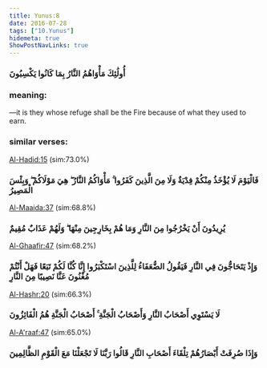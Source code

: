 ```yaml
---
title: Yunus:8
date: 2016-07-28
tags: ["10.Yunus"]
hidemeta: true 
ShowPostNavLinks: true 
---
```

### أُولَٰئِكَ مَأْوَاهُمُ النَّارُ بِمَا كَانُوا يَكْسِبُونَ
### meaning: 
—it is they whose refuge shall be the Fire because of what they used to earn.
### similar verses: 

[Al-Hadid:15](/57/15) (sim:73.0%)

### فَالْيَوْمَ لَا يُؤْخَذُ مِنْكُمْ فِدْيَةٌ وَلَا مِنَ الَّذِينَ كَفَرُوا ۚ مَأْوَاكُمُ النَّارُ ۖ هِيَ مَوْلَاكُمْ ۖ وَبِئْسَ الْمَصِيرُ

[Al-Maaida:37](/5/37) (sim:68.8%)

### يُرِيدُونَ أَنْ يَخْرُجُوا مِنَ النَّارِ وَمَا هُمْ بِخَارِجِينَ مِنْهَا ۖ وَلَهُمْ عَذَابٌ مُقِيمٌ

[Al-Ghaafir:47](/40/47) (sim:68.2%)

### وَإِذْ يَتَحَاجُّونَ فِي النَّارِ فَيَقُولُ الضُّعَفَاءُ لِلَّذِينَ اسْتَكْبَرُوا إِنَّا كُنَّا لَكُمْ تَبَعًا فَهَلْ أَنْتُمْ مُغْنُونَ عَنَّا نَصِيبًا مِنَ النَّارِ

[Al-Hashr:20](/59/20) (sim:66.3%)

### لَا يَسْتَوِي أَصْحَابُ النَّارِ وَأَصْحَابُ الْجَنَّةِ ۚ أَصْحَابُ الْجَنَّةِ هُمُ الْفَائِزُونَ

[Al-A'raaf:47](/7/47) (sim:65.0%)

### وَإِذَا صُرِفَتْ أَبْصَارُهُمْ تِلْقَاءَ أَصْحَابِ النَّارِ قَالُوا رَبَّنَا لَا تَجْعَلْنَا مَعَ الْقَوْمِ الظَّالِمِينَ
